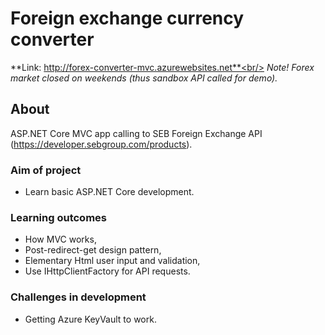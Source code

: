 # Foreign exchange currency converter

**Link: http://forex-converter-mvc.azurewebsites.net**<br/>
*Note!*
*Forex market closed on weekends (thus sandbox API called for demo).*


## About
ASP.NET Core MVC app calling to SEB Foreign Exchange API (https://developer.sebgroup.com/products).


### Aim of project
* Learn basic ASP.NET Core development.

### Learning outcomes
- How MVC works,
- Post-redirect-get design pattern,
- Elementary Html user input and validation,
- Use IHttpClientFactory for API requests.

### Challenges in development
- Getting Azure KeyVault to work.
